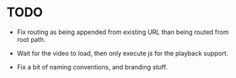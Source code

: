 # TODO

* Fix routing as being appended from existing URL than being routed from root path.

* Wait for the video to load, then only execute js for the playback support.

* Fix a bit of naming conventions, and branding stuff.
